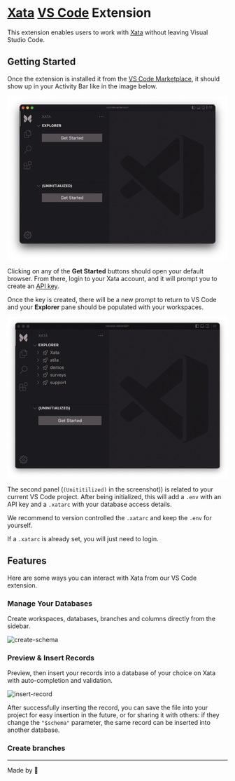 # [Xata](https://xata.io) [VS Code](https://code.visualstudio.com/) Extension

This extension enables users to work with [Xata](https://xata.io) without leaving Visual Studio Code.

## Getting Started

Once the extension is installed it from the [VS Code Marketplace](), it should show up in your Activity Bar like in the image below.

![Setup view for the VSCode Extension](https://github.com/xataio/vscode-extension/raw/main/doc/get-started-view.png)

Clicking on any of the **Get Started** buttons should open your default browser. From there, login to your Xata account, and it will prompt you to create an [API key](https://docs.xata.io/concepts/api-keys).

Once the key is created, there will be a new prompt to return to VS Code and your **Explorer** pane should be populated with your workspaces.

![List of workspaces on Xata VSCode Extension](https://github.com/xataio/vscode-extension/raw/main/doc/workspaces-view.png)

The second panel (`(Unititilized)` in the screenshot)) is related to your current VS Code project. After being initialized, this will add a `.env` with an API key and a `.xatarc` with your database access details.

We recommend to version controlled the `.xatarc` and keep the `.env` for yourself.

If a `.xatarc` is already set, you will just need to login.

## Features

Here are some ways you can interact with Xata from our VS Code extension.

### Manage Your Databases

Create workspaces, databases, branches and columns directly from the sidebar.

![create-schema](https://github.com/xataio/vscode-extension/raw/main/doc/create-schema.gif)

### Preview & Insert Records

Preview, then insert your records into a database of your choice on Xata with auto-completion and validation.

![insert-record](https://github.com/xataio/vscode-extension/raw/main/doc/insert-preview-records.gif)

After successfully inserting the record, you can save the file into your project for easy insertion in the future, or for sharing it with others: if they change the `"$schema"` parameter, the same record can be inserted into another database.

### Create branches

---

Made by 🦋
